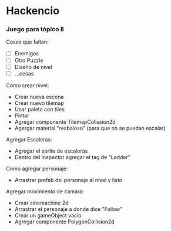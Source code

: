 # Hackencio

### Juego para tópico II

Cosas que faltan:
 - [ ] Enemigos
 - [ ] Otro Puzzle
 - [ ] Diseño de nivel
 - [ ] ...cosas

Como crear nivel:
 - Crear nueva escena
 - Crear nuevo tilemap
 - Usar paleta con tiles
 - Pintar
 - Agregar componente TilemapColission2d
 - Agergar material "resbaloso" (para que no se puedan escalar)

Agregar Escaleras:
 - Agregar el sprite de escaleras
 - Dentro del inspector agregar el tag de "Ladder"

Como agregar personaje:
 - Arrastrar prefab del personaje al nivel y listo

Agregar movimiento de camara:
 - Crear cinemachine 2d
 - Arrastrar el personaje a donde dice "Follow"
 - Crear un gameObject vacio
 - Agregar componente PolygonCollision2d

